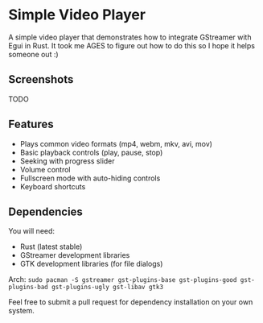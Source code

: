 # Simple Video Player

A simple video player that demonstrates how to integrate GStreamer with Egui in Rust. It took me AGES to figure out how to do this so I hope it helps someone out :)

## Screenshots

TODO

## Features

- Plays common video formats (mp4, webm, mkv, avi, mov)
- Basic playback controls (play, pause, stop)
- Seeking with progress slider
- Volume control
- Fullscreen mode with auto-hiding controls
- Keyboard shortcuts

## Dependencies

You will need:

- Rust (latest stable)
- GStreamer development libraries
- GTK development libraries (for file dialogs)

Arch:
`sudo pacman -S gstreamer gst-plugins-base gst-plugins-good gst-plugins-bad gst-plugins-ugly gst-libav gtk3`

Feel free to submit a pull request for dependency installation on your own system.
